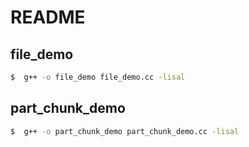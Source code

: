 # README

## file_demo

```Bash
$  g++ -o file_demo file_demo.cc -lisal
```

## part_chunk_demo

```Bash
$  g++ -o part_chunk_demo part_chunk_demo.cc -lisal
```